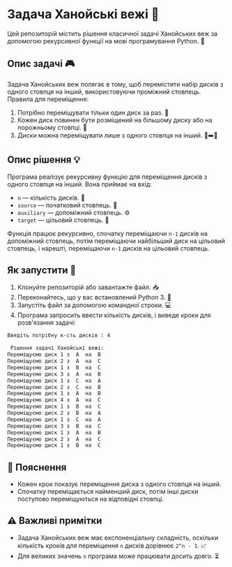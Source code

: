 # Задача Ханойські вежі 🏰

Цей репозиторій містить рішення класичної задачі Ханойських веж за допомогою рекурсивної функції на мові програмування Python. 🐍

## Опис задачі 🎮

Задача Ханойських веж полягає в тому, щоб перемістити набір дисків з одного стовпця на інший, використовуючи проміжний стовпець. Правила для переміщення:

1. Потрібно переміщувати тільки один диск за раз. 🔄
2. Кожен диск повинен бути розміщений на більшому диску або на порожньому стовпці. 📏
3. Диски можна переміщувати лише з одного стовпця на інший. 🔲➡️🔵

## Опис рішення 💡

Програма реалізує рекурсивну функцію для переміщення дисків з одного стовпця на інший. Вона приймає на вхід:

- `n` — кількість дисків. 🎲
- `source` — початковий стовпець. 🏁
- `auxiliary` — допоміжний стовпець. ⚙️
- `target` — цільовий стовпець. 🎯

Функція працює рекурсивно, спочатку переміщаючи `n-1` дисків на допоміжний стовпець, потім переміщаючи найбільший диск на цільовий стовпець, і нарешті, переміщаючи `n-1` дисків на цільовий стовпець.

## Як запустити 🚀

1. Клонуйте репозиторій або завантажте файл. 📥
2. Переконайтесь, що у вас встановлений Python 3. 🐍
3. Запустіть файл за допомогою командної строки. 💻
4. Програма запросить ввести кількість дисків, і виведе кроки для розв'язання задачі:

```bash
Введіть потрібну к-сть дисків : 4

 Рішення задачі Ханойські вежі:
Переміщуємо диск 1 з  A  на  B
Переміщуємо диск 2 з  A  на  C
Переміщуємо диск 1 з  B  на  C
Переміщуємо диск 3 з  A  на  B
Переміщуємо диск 1 з  C  на  A
Переміщуємо диск 2 з  C  на  B
Переміщуємо диск 1 з  A  на  B
Переміщуємо диск 4 з  A  на  C
Переміщуємо диск 1 з  B  на  C
Переміщуємо диск 2 з  B  на  A
Переміщуємо диск 1 з  C  на  A
Переміщуємо диск 3 з  B  на  C
Переміщуємо диск 1 з  A  на  B
Переміщуємо диск 2 з  A  на  C
Переміщуємо диск 1 з  B  на  C
```

## 📝 Пояснення

- Кожен крок показує переміщення диска з одного стовпця на інший.
- Спочатку переміщається найменший диск, потім інші диски поступово переміщуються на відповідні стовпці.

## ⚠️ Важливі примітки

- Задача Ханойських веж має експоненціальну складність, оскільки кількість кроків для переміщення `n` дисків дорівнює `2^n - 1`. 📈
- Для великих значень `n` програма може працювати досить довго. ⏳
